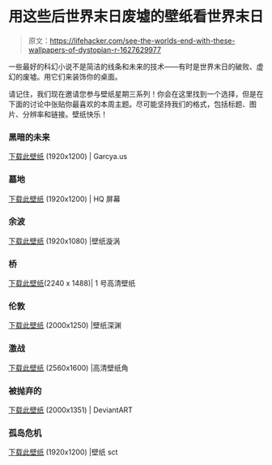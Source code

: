 # 用这些后世界末日废墟的壁纸看世界末日

> 原文：<https://lifehacker.com/see-the-worlds-end-with-these-wallpapers-of-dystopian-r-1627629977>

一些最好的科幻小说不是简洁的线条和未来的技术——有时是世界末日的破败、虚幻的废墟。用它们来装饰你的桌面。



请记住，我们现在邀请您参与壁纸星期三系列！你会在这里找到一个选择，但是在下面的讨论中张贴你最喜欢的本周主题。尽可能坚持我们的格式，包括标题、图片、分辨率和链接。壁纸快乐！

### 黑暗的未来

[下载此壁纸](http://cdn.garcya.us/wp-content/uploads/2011/12/garcya_us_different95.jpg) (1920x1200) | Garcya.us

### 墓地

[下载此壁纸](http://hqscreen.com/destruction-graveyards-wallpaper-82386/) (1920x1200) | HQ 屏幕

### 余波

[下载此壁纸](http://www.wallpapervortex.com/wallpaper-5180_apocalyptic_destruction.html#.U_5IHlVuFaQ) (1920x1080) |壁纸漩涡

### 桥

[下载此壁纸](http://1hdwallpapers.com/destroyed_bridge-wallpaper.html)(2240 x 1488)| 1 号高清壁纸

### 伦敦

[下载此壁纸](http://wall.alphacoders.com/big.php?i=97702) (2000x1250) |壁纸深渊

### 激战

[下载此壁纸](http://hdwallpapercorner.com/5610/fantasy-city-ruins) (2560x1600) |高清壁纸角

### 被抛弃的

[下载此壁纸](http://balu991.deviantart.com/art/1290367868260-314032871) (2000x1351) | DeviantART

### 孤岛危机

[下载此壁纸](http://www.wallpapersct.com/wallpaper/crysis-3-new-york.html) (1920x1200) |壁纸 sct